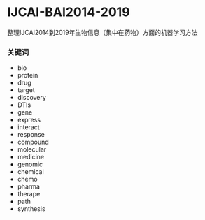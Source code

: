# IJCAI-BAI2014-2019
整理IJCAI2014到2019年生物信息（集中在药物）方面的机器学习方法

### 关键词
* bio
* protein
* drug
* target
* discovery
* DTIs
* gene
* express
* interact
* response
* compound
* molecular
* medicine
* genomic
* chemical
* chemo
* pharma
* therape
* path
* synthesis
